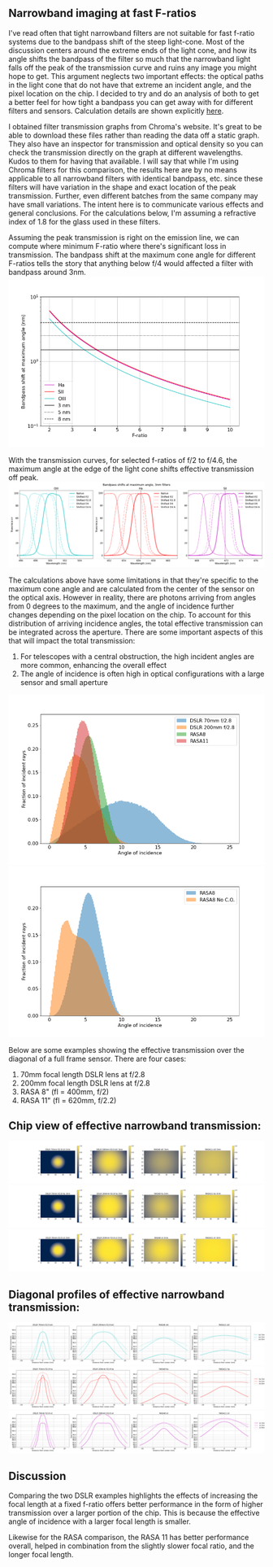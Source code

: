 ## Narrowband imaging at fast F-ratios

I've read often that tight narrowband filters are not suitable for fast f-ratio systems due to the bandpass shift of the steep light-cone.  Most of the discussion centers around the extreme ends of the light cone, and how its angle shifts the bandpass of the filter so much that the narrowband light falls off the peak of the transmission curve and ruins any image you might hope to get.  This argument neglects two important effects: the optical paths in the light cone that do not have that extreme an incident angle, and the pixel location on the chip.  I decided to try and do an analysis of both to get a better feel for how tight a bandpass you can get away with for different filters and sensors.  Calculation details are shown explicitly [here](https://github.com/gshau/fast_optics_with_narrowband/blob/master/bandpass_shift_nb.ipynb).

I obtained filter transmission graphs from Chroma's website.  It's great to be able to download these files rather than reading the data off a static graph.  They also have an inspector for transmission and optical density so you can check the transmission directly on the graph at different wavelengths.  Kudos to them for having that available.  I will say that while I'm using Chroma filters for this comparison, the results here are by no means applicable to all narrowband filters with identical bandpass, etc. since these filters will have variation in the shape and exact location of the peak transmission.  Further, even different batches from the same company may have small variations.  The intent here is to communicate various effects and general conclusions.  For the calculations below, I'm assuming a refractive index of 1.8 for the glass used in these filters.  

Assuming the peak transmission is right on the emission line, we can compute where minimum F-ratio where there's significant loss in transmission.  The bandpass shift at the maximum cone angle for different F-ratios tells the story that anything below f/4 would affected a filter with bandpass around 3nm.  
![test](figures/bandpass_shift_f_ratio.png)

With the transmission curves, for selected f-ratios of f/2 to f/4.6, the maximum angle at the edge of the light cone shifts effective transmission off peak.
![test](figures/bandpass_shift.png)

The calculations above have some limitations in that they're specific to the maximum cone angle and are calculated from the center of the sensor on the optical axis.  However in reality, there are photons arriving from angles from 0 degrees to the maximum, and the angle of incidence further changes depending on the pixel location on the chip.  To account for this distribution of arriving incidence angles, the total effective transmission can be integrated across the aperture.  There are some important aspects of this that will impact the total transmission:

1. For telescopes with a central obstruction, the high incident angles are more common, enhancing the overall effect
2. The angle of incidence is often high in optical configurations with a large sensor and small aperture

![](figures/angle_distribution.png)
![](figures/angle_distribution_central_obstruction.png)


Below are some examples showing the effective transmission over the diagonal of a full frame sensor.  There are four cases:
1. 70mm focal length DSLR lens at f/2.8
1. 200mm focal length DSLR lens at f/2.8
1. RASA 8" (fl = 400mm, f/2)
1. RASA 11" (fl = 620mm, f/2.2)

## Chip view of effective narrowband transmission:
![](figures/chip_view_oiii_3nm.png)
![](figures/chip_view_ha_3nm.png)
![](figures/chip_view_sii_3nm.png)


## Diagonal profiles of effective narrowband transmission:
![](figures/oiii_central.png)
![](figures/ha_central.png)
![](figures/sii_central.png)

## Discussion
Comparing the two DSLR examples highlights the effects of increasing the focal length at a fixed f-ratio offers better performance in the form of higher transmission over a larger portion of the chip.  This is because the effective angle of incidence with a larger focal length is smaller.
 
Likewise for the RASA comparison, the RASA 11 has better performance overall, helped in combination from the slightly slower focal ratio, and the longer focal length.  
